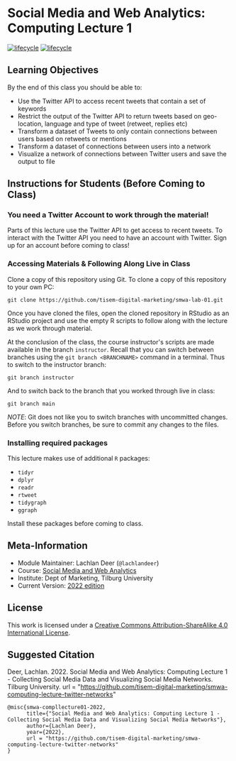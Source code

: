 # Social Media and Web Analytics: Computing Lecture 1

[![lifecycle](https://img.shields.io/badge/lifecycle-maturing-blue.svg)](https://www.tidyverse.org/lifecycle/#maturing)
[![lifecycle](https://img.shields.io/badge/version-2022-red.svg)]()

## Learning Objectives

By the end of this class you should be able to:

* Use the Twitter API to access recent tweets that contain a set of keywords
* Restrict the output of the Twitter API to return tweets based on geo-location, language and type of tweet (retweet, replies etc)
* Transform a dataset of Tweets to only contain connections between users based on retweets or mentions
* Transform a dataset of connections between users into a network
* Visualize a network of connections between Twitter users and save the output to file

## Instructions for Students (Before Coming to Class)

### You need a Twitter Account to work through the material!

Parts of this lecture use the Twitter API to get access to recent tweets.
To interact with the Twitter API you need to have an account with Twitter.
Sign up for an account before coming to class!

### Accessing Materials & Following Along Live in Class

Clone a copy of this repository using Git.
To clone a copy of this repository to your own PC:

```{bash, eval = FALSE}
git clone https://github.com/tisem-digital-marketing/smwa-lab-01.git
```

Once you have cloned the files, open the cloned repository in RStudio as an RStudio project and use the empty R scripts to follow along with the lecture as we work through material.

At the conclusion of the class, the course instructor's scripts are made available in the branch `instructor`.
Recall that you can switch between branches using the `git branch <BRANCHNAME>` command in a terminal.
Thus to switch to the instructor branch:

```{bash}
git branch instructor
```

And to switch back to the branch that you worked through live in class:

```{bash}
git branch main
```

*NOTE*: Git does not like you to switch branches with uncommitted changes.
Before you switch branches, be sure to commit any changes to the files.

### Installing required packages

This lecture makes use of additional `R` packages:

* `tidyr`
* `dplyr`
* `readr`
* `rtweet`
* `tidygraph`
* `ggraph`

Install these packages before coming to class.

## Meta-Information

* Module Maintainer: Lachlan Deer (`@lachlandeer`)
* Course: [Social Media and Web Analytics](https://tisem-digital-marketing.github.io/2022-smwa)
* Institute: Dept of Marketing, Tilburg University
* Current Version: [2022 edition](https://tisem-digital-marketing.github.io/2022-smwa)

## License

This work is licensed under a [Creative Commons Attribution-ShareAlike 4.0 International License](http://creativecommons.org/licenses/by-sa/4.0/).

## Suggested Citation

Deer, Lachlan. 2022. Social Media and Web Analytics: Computing Lecture 1 - Collecting Social Media Data and Visualizing Social Media Networks. Tilburg University. url = "https://github.com/tisem-digital-marketing/smwa-computing-lecture-twitter-networks"

```{r, engine='out', eval = FALSE}
@misc{smwa-compllecture01-2022,
      title={"Social Media and Web Analytics: Computing Lecture 1 - Collecting Social Media Data and Visualizing Social Media Networks"},
      author={Lachlan Deer},
      year={2022},
      url = "https://github.com/tisem-digital-marketing/smwa-computing-lecture-twitter-networks"
}
```